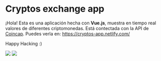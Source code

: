 # Cryptos exchange app
¡Hola! Esta es una aplicación hecha con **Vue.js**, muestra en tiempo real valores de diferentes criptomonedas. Está contectada con la API de [Coincap](https://docs.coincap.io/?version=latest "Coincap").
Puedes verla en: https://cryptos-app.netlify.com/

Happy Hacking :)

![](https://i.imgur.com/1CSxOVQ.png)
![](https://i.imgur.com/R1dKWsE.png)
